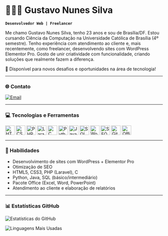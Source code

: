 # 👨🏻‍💻 Gustavo Nunes Silva

**`Desenvolvedor Web | Freelancer`**

Me chamo Gustavo Nunes Silva, tenho 23 anos e sou de Brasília/DF. Estou cursando Ciência da Computação na Universidade Católica de Brasília (4º semestre). Tenho experiência com atendimento ao cliente e, mais recentemente, como freelancer, desenvolvendo sites com WordPress Elementor Pro. Gosto de unir criatividade com funcionalidade, criando soluções que realmente fazem a diferença.

📌 Disponível para novos desafios e oportunidades na área de tecnologia!

---

### 🌐 Contato

[![Email](https://img.shields.io/badge/E--mail-gustavonunessilvabr@gmail.com-red?style=for-the-badge&logo=gmail&logoColor=white)](mailto:gustavonunessilvabr@gmail.com)  

---

### 💻 Tecnologias e Ferramentas

<img src="https://cdn.jsdelivr.net/gh/devicons/devicon@latest/icons/html5/html5-original.svg" width="30px" title="HTML5"/>
<img src="https://cdn.jsdelivr.net/gh/devicons/devicon@latest/icons/css3/css3-original.svg" width="30px" title="CSS3"/>
<img src="https://cdn.jsdelivr.net/gh/devicons/devicon@latest/icons/php/php-original.svg" width="30px" title="PHP"/>
<img src="https://cdn.jsdelivr.net/gh/devicons/devicon@latest/icons/laravel/laravel-original.svg" width="30px" title="Laravel"/>
<img src="https://cdn.jsdelivr.net/gh/devicons/devicon@latest/icons/c/c-original.svg" width="30px" title="C"/>
<img src="https://cdn.jsdelivr.net/gh/devicons/devicon@latest/icons/python/python-original.svg" width="30px" title="Python"/>
<img src="https://cdn.jsdelivr.net/gh/devicons/devicon@latest/icons/java/java-original.svg" width="30px" title="Java"/>
<img src="https://cdn.jsdelivr.net/gh/devicons/devicon@latest/icons/mysql/mysql-original.svg" width="30px" title="SQL"/>
<img src="https://cdn.jsdelivr.net/gh/devicons/devicon@latest/icons/wordpress/wordpress-original.svg" width="30px" title="WordPress"/>
<img src="https://cdn.jsdelivr.net/gh/devicons/devicon@latest/icons/googlecloud/googlecloud-original.svg" width="30px" title="SEO"/>
<img src="https://cdn.jsdelivr.net/gh/devicons/devicon@latest/icons/github/github-original.svg" width="30px" title="GitHub"/>
<img src="https://cdn.jsdelivr.net/gh/devicons/devicon@latest/icons/windows8/windows8-original.svg" width="30px" title="Office"/>

---

### 🧠 Habilidades

- Desenvolvimento de sites com WordPress + Elementor Pro
- Otimização de SEO
- HTML5, CSS3, PHP (Laravel), C
- Python, Java, SQL (básico/intermediário)
- Pacote Office (Excel, Word, PowerPoint)
- Atendimento ao cliente e elaboração de relatórios

---

### 📊 Estatísticas GitHub

![Estatísticas do GitHub](https://github-readme-stats.vercel.app/api?username=seu-usuario-github&show_icons=true&theme=default)

![Linguagens Mais Usadas](https://github-readme-stats.vercel.app/api/top-langs/?username=seu-usuario-github&layout=compact&theme=default)

